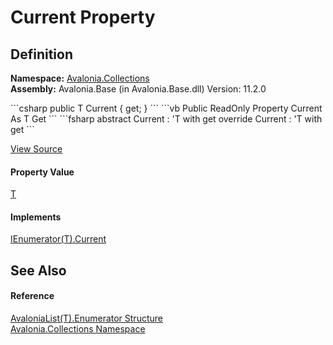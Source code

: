 # Current Property




## Definition
**Namespace:** <a href="N_Avalonia_Collections">Avalonia.Collections</a>  
**Assembly:** Avalonia.Base (in Avalonia.Base.dll) Version: 11.2.0

<Tabs groupId="api-code-preview">
<TabItem value="csharp" label="C#">
```csharp
public T Current { get; }
```
</TabItem>
<TabItem value="vb" label="VB">
```vb
Public ReadOnly Property Current As T
	Get
```
</TabItem>
<TabItem value="fsharp" label="F#">
```fsharp
abstract Current : 'T with get
override Current : 'T with get
```
</TabItem>
</Tabs>



<a href="https://github.com/AvaloniaUI/Avalonia/tree/master/src/Avalonia.Base/Collections/AvaloniaList.cs#L793" title="View the source code">View Source</a>



#### Property Value
<a href="T_Avalonia_Collections_AvaloniaList_1">T</a>

#### Implements
<a href="https://learn.microsoft.com/dotnet/api/system.collections.generic.ienumerator-1.current" target="_blank" rel="noopener noreferrer">IEnumerator(T).Current</a>  


## See Also


#### Reference
<a href="T_Avalonia_Collections_AvaloniaList_1_Enumerator">AvaloniaList(T).Enumerator Structure</a>  
<a href="N_Avalonia_Collections">Avalonia.Collections Namespace</a>  

